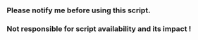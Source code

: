 ### Please notify me before using this script.
### Not responsible for script availability and its impact !
